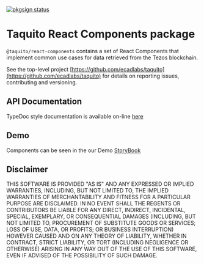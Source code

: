 [![pkgsign status](https://us-central1-pkgsign.cloudfunctions.net/pkgsign-badge?name=@taquito/react-components&expectedIdentity=jevonearth)](https://github.com/RedpointGames/pkgsign)

# Taquito React Components package

`@taquito/react-components` contains a set of React Components that implement common use cases for data retrieved from the Tezos blockchain.

See the top-level project [https://github.com/ecadlabs/taquito](https://github.com/ecadlabs/taquito) for details on reporting issues, contributing and versioning.

## API Documentation

TypeDoc style documentation is available on-line [here][0]

## Demo

Components can be seen in the our Demo [StoryBook][1]

## Disclaimer

THIS SOFTWARE IS PROVIDED "AS IS" AND ANY EXPRESSED OR IMPLIED WARRANTIES, INCLUDING, BUT NOT LIMITED TO, THE IMPLIED WARRANTIES OF MERCHANTABILITY AND FITNESS FOR A PARTICULAR PURPOSE ARE DISCLAIMED. IN NO EVENT SHALL THE REGENTS OR CONTRIBUTORS BE LIABLE FOR ANY DIRECT, INDIRECT, INCIDENTAL, SPECIAL, EXEMPLARY, OR CONSEQUENTIAL DAMAGES (INCLUDING, BUT NOT LIMITED TO, PROCUREMENT OF SUBSTITUTE GOODS OR SERVICES; LOSS OF USE, DATA, OR PROFITS; OR BUSINESS INTERRUPTION) HOWEVER CAUSED AND ON ANY THEORY OF LIABILITY, WHETHER IN CONTRACT, STRICT LIABILITY, OR TORT (INCLUDING NEGLIGENCE OR OTHERWISE) ARISING IN ANY WAY OUT OF THE USE OF THIS SOFTWARE, EVEN IF ADVISED OF THE POSSIBILITY OF SUCH DAMAGE.

[0]: https://tezostaquito.io/typedoc/modules/_tezos_ts_react-components.html
[1]: https://tezostaquito.io/react-storybook/ 
